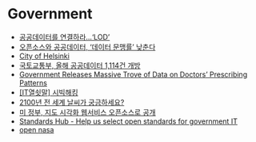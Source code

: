 Government
==========
* [공공데이터를 연결하라…‘LOD’](http://www.bloter.net/archives/225165)
* [오픈소스와 공공데이터, ‘데이터 문맹률’ 낮춘다](http://www.bloter.net/archives/225576)
* [City of Helsinki](https://github.com/City-of-Helsinki/)
* [국토교통부, 올해 공공데이터 1,114건 개방](http://platum.kr/archives/37597)
* [Government Releases Massive Trove of Data on Doctors’ Prescribing Patterns](http://www.propublica.org/article/government-releases-massive-trove-of-data-on-doctors-prescribing-patterns)
* [[IT열쇳말] 시빅해킹](http://www.bloter.net/archives/229794)
* [2100년 전 세계 날씨가 궁금하세요?](http://techholic.co.kr/archives/35197)
* [미 정부, 지도 시각화 웹서비스 오픈소스로 공개](http://www.bloter.net/archives/237222)
* [Standards Hub - Help us select open standards for government IT](https://standards.data.gov.uk/)
* [open nasa](https://open.nasa.gov/)